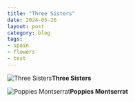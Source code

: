 ```yaml
---
title: "Three Sisters"
date: 2024-05-26
layout: post
category: blog
tags:
- spain
- flowers
- test
---
```


![Three Sisters](/images/2024/2024-05-26-three-sisters.jpg)**Three Sisters**

<!--more-->

![Poppies Montserrat](/images/2024/2024-05-26-three-sisters-1.jpg)**Poppies Montserrat**
